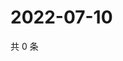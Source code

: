 # 2022-07-10

共 0 条

<!-- BEGIN WEIBO -->
<!-- 最后更新时间 Sun Jul 10 2022 23:01:27 GMT+0800 (China Standard Time) -->

<!-- END WEIBO -->
